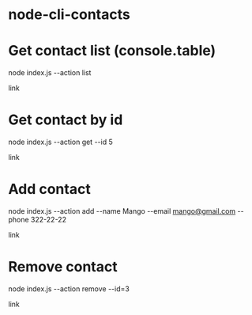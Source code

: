 # node-cli-contacts

# Get contact list (console.table)

node index.js --action list

link

# Get contact by id

node index.js --action get --id 5

link

# Add contact

node index.js --action add --name Mango --email mango@gmail.com --phone 322-22-22

link

# Remove contact

node index.js --action remove --id=3

link
